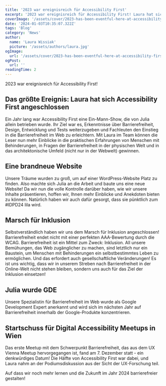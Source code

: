 ```yaml
---
title: '2023 war ereignisreich für Accessibility First'
excerpt: '2023 war ereignisreich für Accessibility First! Laura hat sich der Initiative angeschlossen, eine brandneue Website, ein Marsch für Inklusion, und vieles mehr ...'
coverImage: '/assets/cover/2023-has-been-eventful-here-at-accessibility-first/cover.png'
date: '2024-01-03T10:35:07.322Z'
tags: 'Blog'
category: 'News'
author:
  name: 'Laura Wissiak'
  picture: '/assets/authors/laura.jpg'
ogImage:
  url: '/assets/cover/2023-has-been-eventful-here-at-accessibility-first/cover.png'
ogPost:
  url: ''
readingTime: 2
---
```


2023 war ereignisreich für Accessibility First!

## Das größte Ereignis: Laura hat sich Accessibility First angeschlossen

Ein Jahr lang war Accessibility First eine Ein-Mann-Show, die von Julia allein betrieben wurde. Ihr Ziel war es, Erkenntnisse über Barrierefreiheit, Design, Entwicklung und Tests weiterzugeben und Fachleuten den Einstieg in die Barrierefreiheit im Web zu erleichtern. Mit Laura im Team können die Leser nun mehr Einblicke in die praktischen Erfahrungen von Menschen mit Behinderungen, in Fragen der Barrierefreiheit in der physischen Welt und in das architektonische Umfeld (nicht nur in der Webwelt) gewinnen.

## Eine brandneue Website

Unsere Träume wurden zu groß, um auf einer WordPress-Website Platz zu finden. Also machte sich Julia an die Arbeit und baute uns eine neue Website! Da wir nun die volle Kontrolle darüber haben, wie wir unsere Inhalte präsentieren, hoffen wir, Ihnen mehr Einblicke und Anekdoten bieten zu können.
Natürlich haben wir auch dafür gesorgt, dass sie pünktlich zum #IDPD24 lila wird.

## Marsch für Inklusion

Selbstverständlich haben wir uns dem Marsch für Inklusion angeschlossen! Barrierefreiheit endet nicht mit einer perfekten AAA-Bewertung durch die WCAG. Barrierefreiheit ist ein Mittel zum Zweck: Inklusion. All unsere Bemühungen, das Web zugänglicher zu machen, sind letztlich nur ein Baustein, um Menschen mit Behinderungen ein selbstbestimmtes Leben zu ermöglichen. Und das erfordert auch gesellschaftliche Veränderungen! Es ist uns wichtig, dass wir in unserem Streben nach Barrierefreiheit in der Online-Welt nicht stehen bleiben, sondern uns auch für das Ziel der Inklusion einsetzen!

## Julia wurde GDE

Unsere Spezialistin für Barrierefreiheit im Web wurde als Google Development Expert anerkannt und wird sich im nächsten Jahr auf Barrierefreiheit innerhalb der Google-Produkte konzentrieren.

## Startschuss für Digital Accessibility Meetups in Wien

Das erste Meetup mit dem Schwerpunkt Barrierefreiheit, das aus dem UX Vienna Meetup hervorgegangen ist, fand am 7. Dezember statt - ein denkwürdiges Datum! Die Hälfte von Accessibility First war dabei, und Laura nahm an der Podiumsdiskussion aus der Sicht der UX-Forschung teil.

Auf dass wir noch mehr lernen und die Zukunft im Jahr 2024 barrierefreier gestalten!

